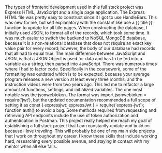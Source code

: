 The types of frontend development used in this full stack project was Express HTML, JavaScript and a single page application. The Express HTML file was pretty easy to construct since it I got to use HandleBars. This was new for me, but self explanatory with the constant like use a {{ title }} function to update for all title pages. 
When constructing the database, I initially used JSON, to format all of the records, which took some time. It was much easier to switch the backend to NoSQL MongoDB database, because it is a non-relational database that does not require an exact key value pair for every record; however, the body of our database had records that all had to equal true. 
The main difference between JavaScript and JSON, is that a JSON Object is used for data and has to be fed into a variable as a string, then parsed into JavaScript. 
There was numerous times where I had to factor code. Specifically in the coursework, some of the formatting was outdated which is to be expected, because your average program releases a new version at least every three months, and the instruction videos were from two years ago. This led me to refactor a large amount of functions, settings, and initialized variables. The one most notable was the jsonwebtoken. The format was import jsonwebtoken = require('jwt'), but the updated documentation recommended a full scope of setting it as const { expressjwt: expressJwt } = require('express-jwt'); function auth() to avoid a bug. 
Some methods required from requesting and retrieving API endpoints include the use of token authorization and authentication in Postman. This project really helped me reach my goal of establishing a full stack project that I can constantly update and build on because I love traveling. This will probably be one of my main side projects that I work on throughout my career. I know these skills that include working hard, researching every possible avenue, and staying in contact with my mentor when all else fails. 
